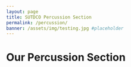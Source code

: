 ```yaml
---
layout: page
title: SUTDCO Percussion Section
permalink: /percussion/
banner: /assets/img/testing.jpg #placeholder
---
```


<!-- placeholder title -->

# Our Percussion Section
